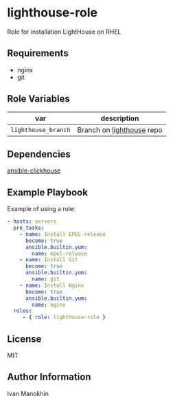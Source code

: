 lighthouse-role
=========

Role for installation LightHouse on RHEL

Requirements
------------

- nginx
- git

Role Variables
--------------

| var | description |
| - | - |
| `lighthouse_branch` | Branch on [lighthouse](https://github.com/VKCOM/lighthouse) repo |

Dependencies
------------

[ansible-clickhouse](https://github.com/AlexeySetevoi/ansible-clickhouse.git)

Example Playbook
----------------

Example of using a role:

  ```yaml
  - hosts: servers
    pre_tasks:
      - name: Install EPEL-release
        become: true
        ansible.builtin.yum:
          name: epel-release
      - name: Install Git
        become: true
        ansible.builtin.yum:
          name: git
      - name: Install Nginx
        become: true
        ansible.builtin.yum:
          name: nginx
    roles:
       - { role: lighthouse-role }
  ```

License
-------

MIT

Author Information
------------------

Ivan Manokhin

